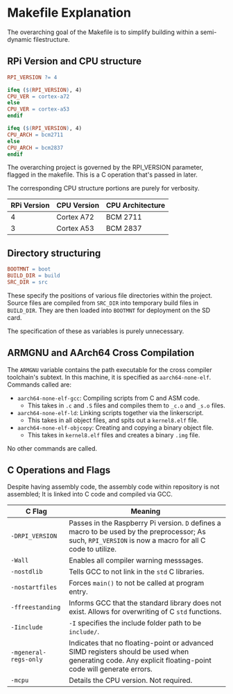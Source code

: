 # Makefile Explanation

The overarching goal of the Makefile is to simplify building within a
semi-dynamic filestructure.

## RPi Version and CPU structure

```makefile
RPI_VERSION ?= 4

ifeq ($(RPI_VERSION), 4)
CPU_VER = cortex-a72
else
CPU_VER = cortex-a53
endif

ifeq ($(RPI_VERSION), 4)
CPU_ARCH = bcm2711
else
CPU_ARCH = bcm2837
endif
```

The overarching project is governed by the RPI_VERSION parameter, flagged in the
makefile. This is a C operation that's passed in later.

The corresponding CPU structure portions are purely for verbosity.

| RPi Version | CPU Version | CPU Architecture |
| ----------- | ----------- | ---------------- |
| 4           | Cortex A72  | BCM 2711         |
| 3           | Cortex A53  | BCM 2837         |

## Directory structuring

```makefile
BOOTMNT = boot
BUILD_DIR = build
SRC_DIR = src
```

These specify the positions of various file directories within the project.
Source files are compiled from `SRC_DIR` into temporary build files in
`BUILD_DIR`. They are then loaded into `BOOTMNT` for deployment on the SD card.

The specification of these as variables is purely unnecessary.

## ARMGNU and AArch64 Cross Compilation

The `ARMGNU` variable contains the path executable for the cross compiler
toolchain's subtext. In this machine, it is specified as `aarch64-none-elf`.
Commands called are:

-   `aarch64-none-elf-gcc`: Compiling scripts from C and ASM code.
    -   This takes in `.c` and `.S` files and compiles them to `_c.o` and `_s.o`
        files.
-   `aarch64-none-elf-ld`: Linking scripts together via the linkerscript.
    -   This takes in all object files, and spits out a `kernel8.elf` file.
-   `aarch64-none-elf-objcopy`: Creating and copying a binary object file.
    -   This takes in `kernel8.elf` files and creates a binary `.img` file.

No other commands are called.

## C Operations and Flags

Despite having assembly code, the assembly code within repository is not
assembled; It is linked into C code and compiled via GCC.

| C Flag                | Meaning                                                                                                                                                  |
| --------------------- | -------------------------------------------------------------------------------------------------------------------------------------------------------- |
| `-DRPI_VERSION`       | Passes in the Raspberry Pi version. `D` defines a macro to be used by the preprocessor; As such, `RPI_VERSION` is now a macro for all C code to utilize. |
| `-Wall`               | Enables all compiler warning messsages.                                                                                                                  |
| `-nostdlib`           | Tells GCC to not link in the `std` C libraries.                                                                                                          |
| `-nostartfiles`       | Forces `main()` to not be called at program entry.                                                                                                       |
| `-ffreestanding`      | Informs GCC that the standard library does not exist. Allows for overwriting of C `std` functions.                                                       |
| `-Iinclude`           | `-I` specifies the include folder path to be `include/`.                                                                                                 |
| `-mgeneral-regs-only` | Indicates that no floating-point or advanced SIMD registers should be used when generating code. Any explicit floating-point code will generate errors.  |
| `-mcpu`               | Details the CPU version. Not required.                                                                                                                   |
